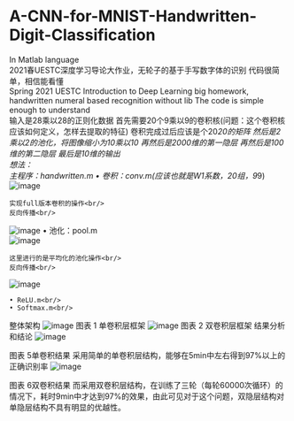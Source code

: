 # A-CNN-for-MNIST-Handwritten-Digit-Classification
In Matlab language<br/>
2021春UESTC深度学习导论大作业，无轮子的基于手写数字体的识别
代码很简单，相信能看懂<br/>
Spring 2021 UESTC Introduction to Deep Learning big homework, handwritten numeral based recognition without lib
The code is simple enough to understand
<br/>
输入是28乘以28的正则化数据
首先需要20个9乘以9的卷积核(问题：这个卷积核应该如何定义，怎样去提取的特征)
卷积完成过后应该是个20*20的矩阵
然后是2乘以2的池化，将图像缩小为10乘以10
再然后是2000维的第一隐层
再然后是100维的第二隐层
最后是10维的输出
<br/>
想法：<br/>
主程序：handwritten.m
	• 卷积：conv.m(应该也就是W1系数，20组，9*9)
	<br/>
![image](https://user-images.githubusercontent.com/58661013/132947034-547d5c6d-5773-4aa9-a087-72121d0750c0.png)
	
	实现full版本卷积的操作<br/>
	反向传播<br/>
![image](https://user-images.githubusercontent.com/58661013/132947072-16404fad-e0e4-43f2-8df4-3af051bf4cb2.png)
	• 池化：pool.m<br/>
![image](https://user-images.githubusercontent.com/58661013/132947096-589160f1-955c-41ea-a6fa-cde8373369c8.png)

	这里进行的是平均化的池化操作<br/>
	反向传播<br/>
![image](https://user-images.githubusercontent.com/58661013/132947102-cf46fae5-1ae4-4b92-a9d8-b729c3fb8721.png)

	• ReLU.m<br/>
	• Softmax.m<br/>

整体架构
![image](https://user-images.githubusercontent.com/58661013/132946958-e9df64f7-63b9-4ee8-91fb-c069f565ad35.png)
图表 1 单卷积层框架
![image](https://user-images.githubusercontent.com/58661013/132946964-d64baf9a-63aa-4a18-afe2-a6b6fdb21694.png)
图表 2 双卷积层框架
结果分析和结论
 ![image](https://user-images.githubusercontent.com/58661013/132946979-8d0f96fc-1f1b-4b3d-986e-245a54100d7f.png)

图表 5单卷积结果
采用简单的单卷积层结构，能够在5min中左右得到97%以上的正确识别率
![image](https://user-images.githubusercontent.com/58661013/132946988-dea61fae-f412-460f-9aad-18ed700bbe1f.png)

图表 6双卷积结果
而采用双卷积层结构，在训练了三轮（每轮60000次循环）的情况下，耗时9min中才达到97%的效果，由此可见对于这个问题，双隐层结构对单隐层结构不具有明显的优越性。
